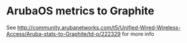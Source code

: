 ArubaOS metrics to Graphite
=====

See http://community.arubanetworks.com/t5/Unified-Wired-Wireless-Access/Aruba-stats-to-Graphite/td-p/222329 for more info
